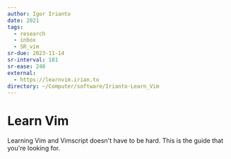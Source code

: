 ```yaml
---
author: Igor Irianto
date: 2021
tags:
  - research
  - inbox
  - SR_vim
sr-due: 2023-11-14
sr-interval: 181
sr-ease: 248
external:
  - https://learnvim.irian.to
directory: ~/Computer/software/Irianto-Learn_Vim
---
```


# Learn Vim

Learning Vim and Vimscript doesn't have to be hard. This is the guide that
you're looking for.
